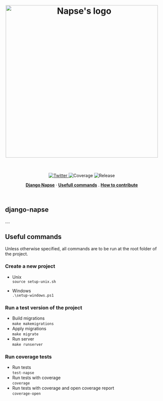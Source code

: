 <h1 align="center">
<picture>
  <source media="(prefers-color-scheme: dark)" srcset="https://github.com/napse-invest/Napse/blob/main/desktop-app/renderer/public/images/NapseInvestLogoSVGWhite.svg">
  <source media="(prefers-color-scheme: light)" srcset="https://github.com/napse-invest/Napse/blob/main/desktop-app/renderer/public/images/NapseInvestLogoSVG.svg">
  <img alt="Napse's logo" src="" width=500>
</picture>

<!-- <img src="./branding/napse_white.svg" width=500/> -->
</h1><br>

<p align="center">
  <a href="https://twitter.com/NapseInvest">
    <img src="https://img.shields.io/twitter/follow/NapseInvest?style=flat&label=%40NapseInvest&logo=twitter&color=0bf&logoColor=fff" alt="Twitter" />
  </a>
  <a>
    <img src="https://img.shields.io/endpoint?url=https://gist.githubusercontent.com/napse-investment/40fac957532fe3b731c99067467de842/raw/django-napse-coverage.json" alt="Coverage" />
  </a>
  <a>  
    <img src="https://img.shields.io/github/v/release/napse-invest/django-napse" alt="Release" />
  </a>
</p>

<p align="center">
  <a href="#django-napse"><strong>Django Napse</strong></a> ·
  <a href="#usefull-commands"><strong>Usefull commands</strong></a> .
  <a href="#how-to-contribute"><strong>How to contribute</strong></a>
</p>
<br/>

## django-napse
....

## Useful commands
Unless otherwise specified, all commands are to be run at the root folder of the project.

### Create a new project
- Unix \
```source setup-unix.sh```

- Windows \
```.\setup-windows.ps1```

### Run a test version of the project

- Build migrations \
```make makemigrations```
- Apply migrations \
```make migrate``` 
- Run server \
```make runserver```

### Run coverage tests

- Run tests \
```test-napse```
- Run tests with coverage \
```coverage```
- Run tests with coverage and open coverage report \
```coverage-open```
